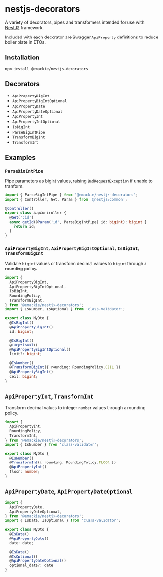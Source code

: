 # nestjs-decorators

A variety of decorators, pipes and transformers intended for use with [NestJS](https://nestjs.com/) framework.

Included with each decorator are Swagger `ApiProperty` definitions to reduce boiler plate in DTOs.

## Installation

```sh
npm install @emackie/nestjs-decorators
```

## Decorators

- `ApiPropertyBigInt`
- `ApiPropertyBigIntOptional`
- `ApiPropertyDate`
- `ApiPropertyDateOptional`
- `ApiPropertyInt`
- `ApiPropertyIntOptional`
- `IsBigInt`
- `ParseBigIntPipe`
- `TransformBigInt`
- `TransformInt`

## Examples

### `ParseBigIntPipe`

Pipe parameters as bigint values, raising `BadRequestException` if unable to tranform.

```typescript
import { ParseBigIntPipe } from '@emackie/nestjs-decorators';
import { Controller, Get, Param } from '@nestjs/common';

@Controller()
export class AppController {
  @Get(':id')
  async getId(@Param('id', ParseBigIntPipe) id: bigint): bigint {
    return id;
  }
}
```

### `ApiPropertyBigInt`, `ApiPropertyBigIntOptional`, `IsBigInt`, `TransformBigInt`

Validate `bigint` values or transform decimal values to `bigint` through a rounding policy.

```typescript
import {
  ApiPropertyBigInt,
  ApiPropertyBigIntOptional,
  IsBigInt,
  RoundingPolicy,
  TransformBigInt,
} from '@emackie/nestjs-decorators';
import { IsNumber, IsOptional } from 'class-validator';

export class MyDto {
  @IsBigInt()
  @ApiPropertyBigInt()
  id: bigint;

  @IsBigInt()
  @IsOptional()
  @ApiPropertyBigIntOptional()
  limit?: bigint;

  @IsNumber()
  @TransformBigInt({ rounding: RoundingPolicy.CEIL })
  @ApiPropertyBigInt()
  ceil: bigint;
}
```

## `ApiPropertyInt`, `TransformInt`

Transform decimal values to integer `number` values through a rounding policy.

```typescript
import {
  ApiPropertyInt,
  RoundingPolicy,
  TransformInt,
} from '@emackie/nestjs-decorators';
import { IsNumber } from 'class-validator';

export class MyDto {
  @IsNumber()
  @TransformInt({ rounding: RoundingPolicy.FLOOR })
  @ApiPropertyInt()
  floor: number;
}
```

## `ApiPropertyDate`, `ApiPropertyDateOptional`

```typescript
import {
  ApiPropertyDate,
  ApiPropertyDateOptional,
} from '@emackie/nestjs-decorators';
import { IsDate, IsOptional } from 'class-validator';

export class MyDto {
  @IsDate()
  @ApiPropertyDate()
  date: date;

  @IsDate()
  @IsOptional()
  @ApiPropertyDateOptional()
  optional_date?: date;
}
```
